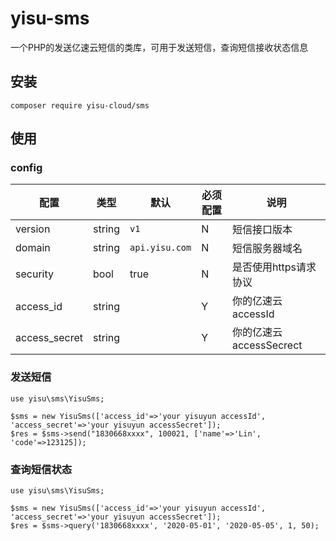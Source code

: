# yisu-sms
一个PHP的发送亿速云短信的类库，可用于发送短信，查询短信接收状态信息

## 安装
```
composer require yisu-cloud/sms
```

## 使用
### config
|配置|类型|默认|必须配置|说明|
|-|-|-|-|-|
|version|string|`v1`|N|短信接口版本|
|domain|string|`api.yisu.com`|N|短信服务器域名|
|security|bool|true|N|是否使用https请求协议|
|access_id|string||Y|你的亿速云accessId|
|access_secret|string||Y|你的亿速云accessSecrect|

### 发送短信
```
use yisu\sms\YisuSms;

$sms = new YisuSms(['access_id'=>'your yisuyun accessId', 'access_secret'=>'your yisuyun accessSecret']);
$res = $sms->send("1830668xxxx", 100021, ['name'=>'Lin', 'code'=>123125]);
```
### 查询短信状态
```
use yisu\sms\YisuSms;

$sms = new YisuSms(['access_id'=>'your yisuyun accessId', 'access_secret'=>'your yisuyun accessSecret']);
$res = $sms->query('1830668xxxx', '2020-05-01', '2020-05-05', 1, 50);
```